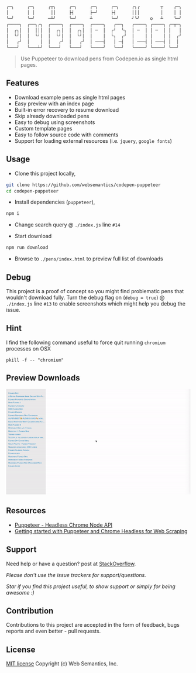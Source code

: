 ```
╭─╮     ╭─╮     ╭┬╮     ╭─╮     ╭─╮     ╭─╮     ╭╮╭        ┬    ╭─╮
│       │ │      ││     ├┤      ├─╯     ├┤      │││        │    │ │
╰─╯     ╰─╯     ─┴╯     ╰─╯     ┴       ╰─╯     ╯╰╯    o   ┴    ╰─╯
╭────╮  ╭──╮╭╮  ╭────╮  ╭────╮  ╭────╮   ╭──╮   ╭────╮ ╭────╮ ╭─┬─╮                 
│  ╭╮│  │  │││  │  ╭╮│  │  ╭╮│  │ ─  │  ╭╯  ╰╮  │ ─  │ │ ─  │ │   │                 
│  ╰╯│  │  ╰╯│  │  ╰╯│  │  ╰╯│  │    │  ╰╮  ╭╯  │    │ │    │ │  ╭╯                 
│   ╭╯  │    │  │   ╭╯  │   ╭╯  │ ───┤   │ ─┤   │ ───┤ │ ───┤ │  │                  
╰───╯   ╰───┴╯  ╰───╯   ╰───╯   ╰────╯   ╰──╯   ╰────╯ ╰────╯ ╰──╯                  
```
> Use Puppeteer to download pens from Codepen.io as single html pages.

## Features

- Download example pens as single html pages
- Easy preview with an index page
- Built-in error recovery to resume download
- Skip already downloaded pens
- Easy to debug using screenshots
- Custom template pages
- Easy to follow source code with comments
- Support for loading external resources (i.e. `jquery`, `google fonts`)

## Usage

- Clone this project locally,

```bash
git clone https://github.com/websemantics/codepen-puppeteer
cd codepen-puppeteer
```

- Install dependencies (`puppeteer`),

```bash
npm i
```

- Change search query @ `./index.js` line `#14`

- Start download

```bash
npm run download
```

- Browse to `./pens/index.html` to preview full list of downloads

## Debug

This project is a proof of concept so you might find problematic pens that wouldn't download fully. Turn the debug flag on (`debug = true`) @ `./index.js` line `#13` to enable screenshots which might help you debug the issue.

## Hint

I find the following command useful to force quit running `chromium` processes on OSX

```
pkill -f -- "chromium"
```

## Preview Downloads

<img alt="Codepen Puppeteer Preview Page" width="850" src="assets/img/preview.gif" />

## Resources

- [Puppeteer - Headless Chrome Node API](https://github.com/GoogleChrome/puppeteer)
- [Getting started with Puppeteer and Chrome Headless for Web Scraping](https://medium.com/@e_mad_ehsan/getting-started-with-puppeteer-and-chrome-headless-for-web-scrapping-6bf5979dee3e)

## Support

Need help or have a question? post at [StackOverflow](https://stackoverflow.com/questions/tagged/codepen-puppeteer+websemantics).

*Please don't use the issue trackers for support/questions.*

*Star if you find this project useful, to show support or simply for being awesome :)*

## Contribution

Contributions to this project are accepted in the form of feedback, bugs reports and even better - pull requests.

## License

[MIT license](http://opensource.org/licenses/mit-license.php) Copyright (c) Web Semantics, Inc.
